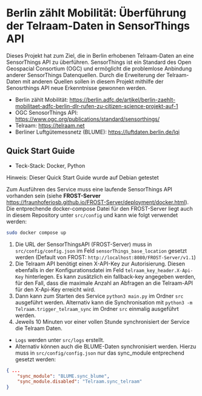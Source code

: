 # Berlin zählt Mobilität: Überführung der Telraam-Daten in SensorThings API

Dieses Projekt hat zum Ziel, die in Berlin erhobenen Telraam-Daten an eine SensorThings API zu überführen. SensorThings ist ein Standard des Open Geospacial Consortium (OGC) und ermöglicht die problemlose Anbindung anderer SensorThings Datenquellen. Durch die Erweiterung der Telraam-Daten mit anderen Quellen sollen in diesem Projekt mithilfe der Senosrthings API neue Erkenntnisse gewonnen werden. 

- Berlin zählt Mobilität: https://berlin.adfc.de/artikel/berlin-zaehlt-mobilitaet-adfc-berlin-dlr-rufen-zu-citizen-science-projekt-auf-1
- OGC SenosorThings API: https://www.ogc.org/publications/standard/sensorthings/
- Telraam: https://telraam.net
- Berliner Luftgütemessnetz (BLUME): https://luftdaten.berlin.de/lqi

## Quick Start Guide

- Teck-Stack: Docker, Python

Hinweis: Dieser Quick Start Guide wurde auf Debian getestet

Zum Ausführen des Service muss eine laufende SensorThings API vorhanden sein (siehe **FROST-Server** https://fraunhoferiosb.github.io/FROST-Server/deployment/docker.html). Die entprechende docker-compose Datei für den FROST-Server liegt auch in diesem Repository unter `src/config` und kann wie folgt verwendet werden: 

```bash
sudo docker compose up
```

1. Die URL der SensorThingsAPI (FROST-Server) muss in `src/config/config.json` im Feld `sensorThings_base_location` gesetzt werden (Default von FROST: `http://localhost:8080/FROST-Server/v1.1`)
2. Die Telraam API benötigt einen X-API-Key zur Autorisierung. Diesen ebenfalls in der Konfigurationsdatei im Feld `telraam_key_header.X-Api-Key` hinterlegen. Es kann zusätzlich ein fallback-key angegeben werden, für den Fall, dass die maximale Anzahl an Abfragen an die Telraam-API für den X-Api-Key erreicht wird.
3. Dann kann zum Starten des Service `python3 main.py` im Ordner `src` ausgeführt werden. Alternativ kann die Synchronisation mit `python3 -m Telraam.trigger_telraam_sync` im Ordner `src` einmalig ausgeführt werden.
4. Jeweils 10 Minuten vor einer vollen Stunde synchronisiert der Service die Telraam Daten.

- `Logs` werden unter `src/logs` erstellt.
- Alternativ können auch die BLUME-Daten synchronisiert werden. Hierzu muss in `src/config/config.json` nur das sync_module entprechend gesetzt werden:

```json
{ ...
	"sync_module": "BLUME.sync_blume",
	"sync_module.disabled": "Telraam.sync_telraam"
}
```